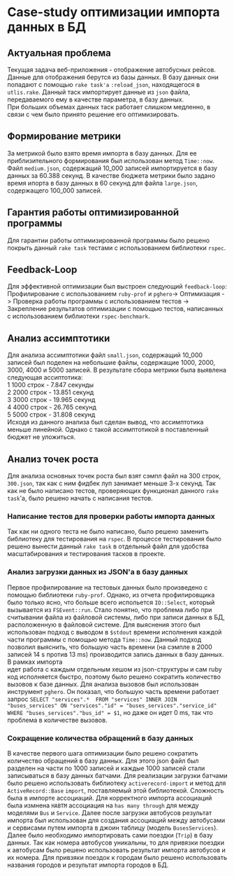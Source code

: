 # Case-study оптимизации импорта данных в БД

## Актуальная проблема
Текущая задача веб-приложения - отображение автобусных рейсов. Данные для отображения берутся из
базы данных. В базу данных они попадают с помощью `rake task'a` `:reload_json`, находящегося в
`utlis.rake`. Данный таск импортирует данные из `json` файла, передаваемого ему в качестве 
параметра, в базу данных.  
При больших объемах данных таск работает слишком медленно, в связи с чем было принято решение его
оптимизировать.

## Формирование метрики
За метрикой было взято время импорта в базу данных. Для ее приблизительного формирования был 
использован метод `Time::now`. Файл `medium.json`, содержащий 10_000 записей импортируется в базу
данных за 60.388 секунд. В качестве бюджета метрики было задано время ипорта в базу данных в 60
секунд для файла `large.json`, содержащего 100_000 записей.

## Гарантия работы оптимизированной программы
Для гарантии работы оптимизированной программы было решено покрыть данный `rake task` тестами с
использованием библиотеки `rspec`.

## Feedback-Loop
Для эффективной оптимизации был выстроен следующий `feedback-loop`: Профилирование с использованием
`ruby-prof` и `pghero`-> Оптимизация -> Проверка работы программы с использованием тестов -> 
Закрепление результатов оптимизации с помощью тестов, написанных с использованием библиотеки 
`rspec-benchmark`.

## Анализ ассимптотики
Для анализа ассимптотики файл `small.json`, содержащий 10_000 записей был поделен на небольшие
файлы, содержащие 1000, 2000, 3000, 4000 и 5000 записей. В результате сбора метрики была выявлена 
следующая ассиптотика:  
1 1000 строк - 7.847 секунды  
2 2000 строк - 13.851 секунд  
3 3000 строк - 19.965 секунд  
4 4000 строк - 26.765 секунд  
5 5000 строк - 31.808 секунд  
Исходя из данного анализа был сделан вывод, что ассимптотика меньше линейной. Однако с такой 
ассимптотикой в поставленный бюджет не уложиться.

## Анализ точек роста
Для анализа основных точек роста был взят сэмпл файл на 300 строк, `300.json`, так как с ним фидбек 
луп занимает меньше 3-х секунд. Так как не было написано тестов, проверяющих функционал данного 
`rake task`'a, было решено начать с написания тестов.

### Написание тестов для проверки работы импорта данных
Так как ни одного теста не было написано, было решено заменить библиотеку для тестирования на
`rspec`. В процессе тестирования было решено вынести данный `rake task` в отдельный файл для
удобства масштабирования и тестирования тасков в проекте.

### Анализ загрузки данных из JSON'a в базу данных
Первое профилирование на тестовых данных было произведено с помощью библиотеки `ruby-prof`. Однако,
из отчета профилировщика было только ясно, что больше всего испольется `IO::Select`, который
вызывается из `FSEvent::run`. Стало понятно, что проблема либо при считывании файла из файловой 
системы, либо при записи данных в БД, расположенную в файловой системе. Для выяснения этого был
использован подход с выводом в `$stdout` времени исполнения каждой части программы с помощью метода
`Time::now`. Данный подход позволил выяснить, что большую часть времени (на сэмпле в 2000 записей
14 s против 13 ms) производится запись данных в базу данных. В рамках импорта  
идет работа с каждым отдельным хешом из json-структуры и сам ruby код исполняется быстро, поэтому
было решено сократить количество вызовов к базе данных. Для анализа вызовов был использован 
инструмент `pghero`. Он показал, что большую часть времени работает запрос `SELECT "services".* 
FROM "services" INNER JOIN "buses_services" ON "services"."id" = "buses_services"."service_id" 
WHERE "buses_services"."bus_id" = $1`, но даже он идет 0 ms, так что проблема в количестве вызовов.

### Сокращение количества обращений в базу данных
В качестве первого шага оптимизации было решено сократить количество обращений в базу данных. Для
этого json файл был разделен на части по 1000 записей и каждые 1000 записей стали записываться в
базу данных батчами. Для реализации загрузки батчами было решено использовать библиотеку 
`activerecord-import` и метод для `ActiveRecord::Base` `import`, поставляемый этой 
библиотекой. Сложность была в импорте ассоциаций. Для корректного импорта ассоциаций была измнена
`HABTM` ассоциация на `has many through` для между моделями `Bus` и `Service`. Далее после загрузки
автобусов результат импорта был использован для создания ассоциаций между автобусами и сервисами
путем импорта в джоин таблицу (модель `BusesServices`).  
Далее было необходимо импортировать сами поездки (`Trip`) в базу данных. Так как номера автобусов
уникальны, то для привязки поездки к автобусам было решено использовать результат импорта автобусов
и их номера. Для привзяки поездок к городам было решено использовать названия городов и результат
импорта городов в БД.